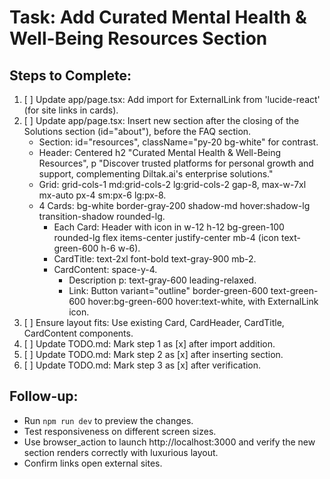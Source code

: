 # Task: Add Curated Mental Health & Well-Being Resources Section

## Steps to Complete:

1. [ ] Update app/page.tsx: Add import for ExternalLink from 'lucide-react' (for site links in cards).
2. [ ] Update app/page.tsx: Insert new section after the closing </section> of the Solutions section (id="about"), before the FAQ section.
   - Section: id="resources", className="py-20 bg-white" for contrast.
   - Header: Centered h2 "Curated Mental Health & Well-Being Resources", p "Discover trusted platforms for personal growth and support, complementing Diltak.ai's enterprise solutions."
   - Grid: grid-cols-1 md:grid-cols-2 lg:grid-cols-2 gap-8, max-w-7xl mx-auto px-4 sm:px-6 lg:px-8.
   - 4 Cards: bg-white border-gray-200 shadow-md hover:shadow-lg transition-shadow rounded-lg.
     - Each Card: Header with icon in w-12 h-12 bg-green-100 rounded-lg flex items-center justify-center mb-4 (icon text-green-600 h-6 w-6).
     - CardTitle: text-2xl font-bold text-gray-900 mb-2.
     - CardContent: space-y-4.
       - Description p: text-gray-600 leading-relaxed.
       - Link: Button variant="outline" border-green-600 text-green-600 hover:bg-green-600 hover:text-white, with ExternalLink icon.
3. [ ] Ensure layout fits: Use existing Card, CardHeader, CardTitle, CardContent components.
4. [ ] Update TODO.md: Mark step 1 as [x] after import addition.
5. [ ] Update TODO.md: Mark step 2 as [x] after inserting section.
6. [ ] Update TODO.md: Mark step 3 as [x] after verification.

## Follow-up:
- Run `npm run dev` to preview the changes.
- Test responsiveness on different screen sizes.
- Use browser_action to launch http://localhost:3000 and verify the new section renders correctly with luxurious layout.
- Confirm links open external sites.
